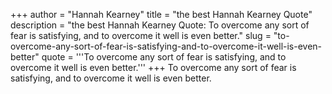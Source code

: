 +++
author = "Hannah Kearney"
title = "the best Hannah Kearney Quote"
description = "the best Hannah Kearney Quote: To overcome any sort of fear is satisfying, and to overcome it well is even better."
slug = "to-overcome-any-sort-of-fear-is-satisfying-and-to-overcome-it-well-is-even-better"
quote = '''To overcome any sort of fear is satisfying, and to overcome it well is even better.'''
+++
To overcome any sort of fear is satisfying, and to overcome it well is even better.

